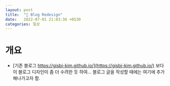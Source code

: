 ```yaml
---
layout: post
title:  "🌈 Blog Redesign"
date:   2022-07-01 21:03:36 +0530
categories: 일상
---
```



# 개요
- [기존 블로그 https://gisbi-kim.github.io/](https://gisbi-kim.github.io/) 보다 이 블로그 디자인이 좀 더 수려한 듯 하여... 블로그 글을 작성할 때에는 여기에 추가해나가고자 함. 
